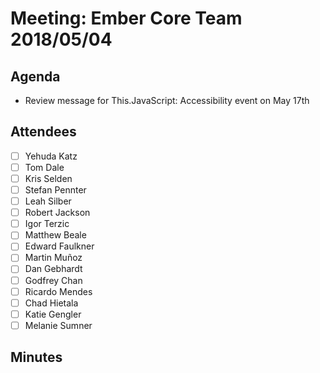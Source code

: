 # Meeting: Ember Core Team 2018/05/04

## Agenda

- Review message for This.JavaScript: Accessibility event on May 17th


## Attendees

- [ ] Yehuda Katz
- [ ] Tom Dale
- [ ] Kris Selden
- [ ] Stefan Pennter
- [ ] Leah Silber
- [ ] Robert Jackson
- [ ] Igor Terzic
- [ ] Matthew Beale
- [ ] Edward Faulkner
- [ ] Martin Muñoz
- [ ] Dan Gebhardt
- [ ] Godfrey Chan
- [ ] Ricardo Mendes
- [ ] Chad Hietala
- [ ] Katie Gengler
- [ ] Melanie Sumner

## Minutes

